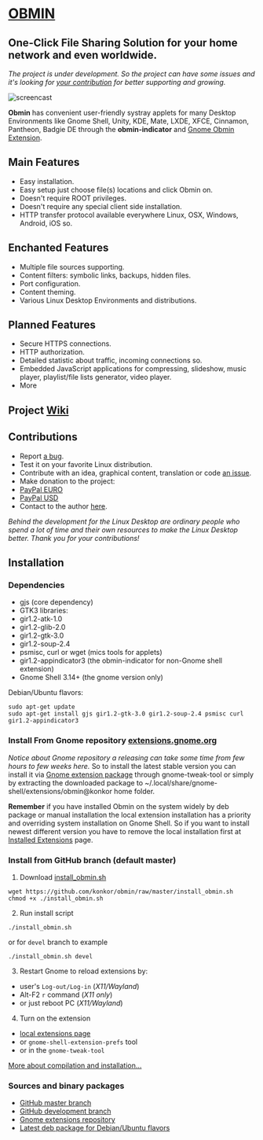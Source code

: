 # [OBMIN](https://extensions.gnome.org/extension/1254/obmin/)
**One-Click** File Sharing Solution for your home network and even worldwide.
-----
_The project is under development. So the project can have some issues and it's looking for [your contribution](#contributions) for better supporting and growing._

![screencast](https://user-images.githubusercontent.com/1944781/27997375-a73383c2-64ff-11e7-8a86-b9fddca45f42.png)

**Obmin** has convenient user-friendly systray applets for many Desktop Environments like Gnome Shell, Unity, KDE, Mate, LXDE, XFCE, Cinnamon, Pantheon, Badgie DE through the **obmin-indicator** and [Gnome Obmin Extension](https://extensions.gnome.org/extension/1254/obmin/).

## Main Features
* Easy installation.
* Easy setup just choose file(s) locations and click Obmin on.
* Doesn't require ROOT privileges.
* Doesn't require any special client side installation.
* HTTP transfer protocol available everywhere Linux, OSX, Windows, Android, iOS so.

## Enchanted Features
* Multiple file sources supporting.
* Content filters: symbolic links, backups, hidden files.
* Port configuration.
* Content theming.
* Various Linux Desktop Environments and distributions.

## Planned Features
* Secure HTTPS connections.
* HTTP authorization.
* Detailed statistic about traffic, incoming connections so.
* Embedded JavaScript applications for compressing, slideshow, music player, playlist/file lists generator, video player.
* More

## Project [Wiki](https://github.com/konkor/obmin/wiki)

## Contributions
* Report [a bug](https://github.com/konkor/obmin/issues).
* Test it on your favorite Linux distribution.
* Contribute with an idea, graphical content, translation or code [an issue](https://github.com/konkor/obmin/issues).
* Make donation to the project:
 * [PayPal EURO](https://www.paypal.com/cgi-bin/webscr?cmd=_s-xclick&hosted_button_id=WVAS5RXRMYVC4)
 * [PayPal USD](https://www.paypal.com/cgi-bin/webscr?cmd=_s-xclick&hosted_button_id=HGAFMMMQ9MQJ2)
* Contact to the author [here](https://konkor.github.io/index.html#contact).

_Behind the development for the Linux Desktop are ordinary people who spend a lot of time and their own resources to make the Linux Desktop better. Thank you for your contributions!_


## Installation
### Dependencies
* gjs (core dependency)
* GTK3 libraries:
 * gir1.2-atk-1.0
 * gir1.2-glib-2.0
 * gir1.2-gtk-3.0
 * gir1.2-soup-2.4
* psmisc, curl or wget (mics tools for applets)
* gir1.2-appindicator3 (the obmin-indicator for non-Gnome shell extension)
* Gnome Shell 3.14+ (the gnome version only)

Debian/Ubuntu flavors:
```
sudo apt-get update
sudo apt-get install gjs gir1.2-gtk-3.0 gir1.2-soup-2.4 psmisc curl gir1.2-appindicator3
```

### Install From Gnome repository [extensions.gnome.org](https://extensions.gnome.org/extension/1254/obmin/)

_Notice about Gnome repository a releasing can take some time from few hours to few weeks here._ So to install the latest stable version you can install it via [Gnome extension package](https://github.com/konkor/obmin/raw/master/releases/obmin%40konkor.zip) through gnome-tweak-tool or simply by extracting the downloaded package to ~/.local/share/gnome-shell/extensions/obmin@konkor home folder.

**Remember** if you have installed Obmin on the system widely by deb package or manual installation the local extension installation has a priority and overriding system installation on Gnome Shell. So if you want to install newest different version you have to remove the local installation first at [Installed Extensions](https://extensions.gnome.org/local/) page.

### Install from GitHub branch (default master)
1. Download [install_obmin.sh](https://github.com/konkor/obmin/raw/master/install_obmin.sh)
```
wget https://github.com/konkor/obmin/raw/master/install_obmin.sh
chmod +x ./install_obmin.sh
```
2. Run install script
```
./install_obmin.sh
```
or for `devel` branch to example
```
./install_obmin.sh devel
```
3. Restart Gnome to reload extensions by:
 * user's `Log-out/Log-in` (_X11/Wayland_)
 * Alt-F2 `r` command (_X11 only_)
 * or just reboot PC (_X11/Wayland_)
4. Turn on the extension
 * [local extensions page](https://extensions.gnome.org/local/)
 * or `gnome-shell-extension-prefs` tool
 * or in the `gnome-tweak-tool`

[More about compilation and installation...](https://github.com/konkor/obmin/blob/master/INSTALL.md)

### Sources and binary packages
* [GitHub master branch](https://github.com/konkor/obmin/archive/master.zip)
* [GitHub development branch](https://github.com/konkor/obmin/archive/devel.zip)
* [Gnome extensions repository](https://extensions.gnome.org/extension/1254/obmin/)
* [Latest deb package for Debian/Ubuntu flavors](https://github.com/konkor/obmin/raw/devel/releases/obmin_latest_all.deb)
